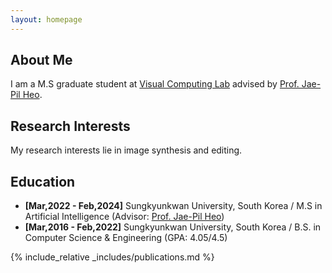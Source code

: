 ```yaml
---
layout: homepage
---
```


## About Me

I am a M.S graduate student at [Visual Computing Lab](https://sites.google.com/site/vclabskku) advised by [Prof. Jae-Pil Heo](https://sites.google.com/site/jaepilheo). 

## Research Interests

My research interests lie in image synthesis and editing.

## Education

- **[Mar,2022 - Feb,2024]** Sungkyunkwan University, South Korea / M.S in Artificial Intelligence (Advisor: [Prof. Jae-Pil Heo](https://sites.google.com/site/jaepilheo))
- **[Mar,2016 - Feb,2022]** Sungkyunkwan University, South Korea / B.S. in Computer Science & Engineering (GPA: 4.05/4.5)

<!-- ## News

- **[Mar. 2024]** One paper about interactive generation is presented to [Arxiv](https://arxiv.org/).
- **[Feb. 2024]** One paper about human and object is accepted to [CVPR 2024](https://cvpr.thecvf.com/Conferences/2024).
- **[Aug. 2023]** One paper about interacting hand mesh recovery is accepted to [ICCVW 2023](https://iccv2023.thecvf.com/).
- **[Jul. 2023]** One paper about test-time adaptation is accepted to [ICCV 2023](https://iccv2023.thecvf.com/). -->

{% include_relative _includes/publications.md %}

